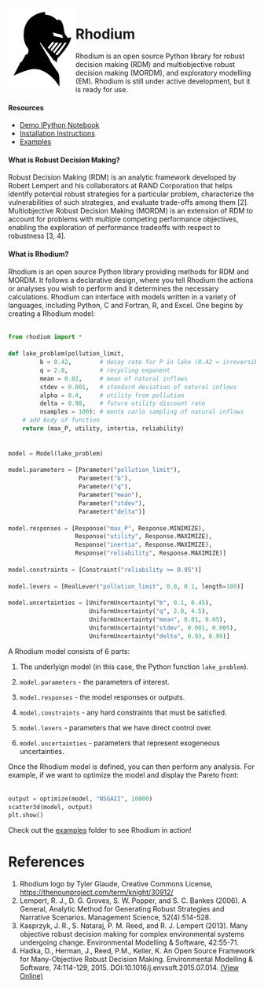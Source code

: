 <img align="left" src="images/logo.png" />

# Rhodium #

Rhodium is an open source Python library for robust decision making (RDM) and multiobjective robust decision
making (MORDM), and exploratory modelling (EM).  Rhodium is still under active development, but it is ready for use.

#### Resources

* [Demo IPython Notebook](https://gist.github.com/dhadka/a8d7095c98130d8f73bc)
* [Installation Instructions](INSTALL.md)
* [Examples](https://github.com/Project-Platypus/Rhodium/tree/master/examples)

#### What is Robust Decision Making?

Robust Decision Making (RDM) is an analytic framework developed by Robert Lempert and his
collaborators at RAND Corporation that helps identify potential robust strategies for a
particular problem, characterize the vulnerabilities of such strategies, and evaluate
trade-offs among them [2].  Multiobjective Robust Decision Making (MORDM)
is an extension of RDM to account for problems with multiple competing performance objectives,
enabling the exploration of performance tradeoffs with respect to robustness
[3, 4].

#### What is Rhodium?

Rhodium is an open source Python library providing methods for RDM and MORDM.  It follows a
declarative design, where you tell Rhodium the actions or analyses you wish to perform and
it determines the necessary calculations.  Rhodium can interface with models written in
a variety of languages, including Python, C and Fortran, R, and Excel.  One begins by
creating a Rhodium model:

```python

from rhodium import *

def lake_problem(pollution_limit,
         b = 0.42,        # decay rate for P in lake (0.42 = irreversible)
         q = 2.0,         # recycling exponent
         mean = 0.02,     # mean of natural inflows
         stdev = 0.001,   # standard deviation of natural inflows
         alpha = 0.4,     # utility from pollution
         delta = 0.98,    # future utility discount rate
         nsamples = 100): # monte carlo sampling of natural inflows
    # add body of function
    return (max_P, utility, intertia, reliability)


model = Model(lake_problem)

model.parameters = [Parameter("pollution_limit"),
                    Parameter("b"),
                    Parameter("q"),
                    Parameter("mean"),
                    Parameter("stdev"),
                    Parameter("delta")]

model.responses = [Response("max_P", Response.MINIMIZE),
                   Response("utility", Response.MAXIMIZE),
                   Response("inertia", Response.MAXIMIZE),
                   Response("reliability", Response.MAXIMIZE)]

model.constraints = [Constraint("reliability >= 0.95")]

model.levers = [RealLever("pollution_limit", 0.0, 0.1, length=100)]

model.uncertainties = [UniformUncertainty("b", 0.1, 0.45),
                       UniformUncertainty("q", 2.0, 4.5),
                       UniformUncertainty("mean", 0.01, 0.05),
                       UniformUncertainty("stdev", 0.001, 0.005),
                       UniformUncertainty("delta", 0.93, 0.99)]
```

A Rhodium model consists of 6 parts:

1. The underlyign model (in this case, the Python function `lake_problem`).
2. `model.parameters` - the parameters of interest.
3. `model.responses` - the model responses or outputs.
4. `model.constraints` - any hard constraints that must be satisfied.

5. `model.levers` - parameters that we have direct control over.
6. `model.uncertainties` - parameters that represent exogeneous uncertainties.

Once the Rhodium model is defined, you can then perform any analysis.  For example,
if we want to optimize the model and display the Pareto front:

```python

output = optimize(model, "NSGAII", 10000)
scatter3d(model, output)
plt.show()
```

Check out the [examples](https://github.com/Project-Platypus/Rhodium/tree/master/examples) folder
to see Rhodium in action!

# References

1. Rhodium logo by Tyler Glaude, Creative Commons License, https://thenounproject.com/term/knight/30912/
2. Lempert, R. J., D. G. Groves, S. W. Popper, and S. C. Bankes (2006).  A General, Analytic
   Method for Generating Robust Strategies and Narrative Scenarios.  Management Science, 52(4):514-528.
3. Kasprzyk, J. R., S. Nataraj, P. M. Reed, and R. J. Lempert (2013).  Many objective robust
   decision making for complex environmental systems undergoing change. Environmental
   Modelling & Software, 42:55-71.
4. Hadka, D., Herman, J., Reed, P.M., Keller, K. An Open Source Framework for Many-Objective
   Robust Decision Making. Environmental Modelling & Software, 74:114-129, 2015.
   DOI:10.1016/j.envsoft.2015.07.014. [(View Online)](http://www.sciencedirect.com/science/article/pii/S1364815215300190)
